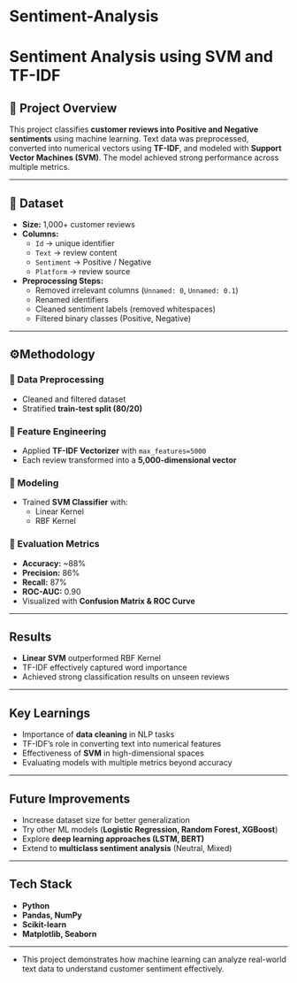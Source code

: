 # Sentiment-Analysis

# Sentiment Analysis using SVM and TF-IDF  

## 📖 Project Overview  
This project classifies **customer reviews into Positive and Negative sentiments** using machine learning. Text data was preprocessed, converted into numerical vectors using **TF-IDF**, and modeled with **Support Vector Machines (SVM)**. The model achieved strong performance across multiple metrics.  

---

## 📂 Dataset  
- **Size:** 1,000+ customer reviews  
- **Columns:**  
  - `Id` → unique identifier  
  - `Text` → review content  
  - `Sentiment` → Positive / Negative  
  - `Platform` → review source  
- **Preprocessing Steps:**  
  - Removed irrelevant columns (`Unnamed: 0`, `Unnamed: 0.1`)  
  - Renamed identifiers  
  - Cleaned sentiment labels (removed whitespaces)  
  - Filtered binary classes (Positive, Negative)  

---

## ⚙Methodology  

### 🔹 Data Preprocessing  
- Cleaned and filtered dataset  
- Stratified **train-test split (80/20)**  

### 🔹 Feature Engineering  
- Applied **TF-IDF Vectorizer** with `max_features=5000`  
- Each review transformed into a **5,000-dimensional vector**  

### 🔹 Modeling  
- Trained **SVM Classifier** with:  
  - Linear Kernel  
  - RBF Kernel  

### 🔹 Evaluation Metrics  
- **Accuracy:** ~88%  
- **Precision:** 86%  
- **Recall:** 87%  
- **ROC-AUC:** 0.90  
- Visualized with **Confusion Matrix & ROC Curve**  

---

## Results  
- **Linear SVM** outperformed RBF Kernel  
- TF-IDF effectively captured word importance  
- Achieved strong classification results on unseen reviews  

---

## Key Learnings  
- Importance of **data cleaning** in NLP tasks  
- TF-IDF’s role in converting text into numerical features  
- Effectiveness of **SVM** in high-dimensional spaces  
- Evaluating models with multiple metrics beyond accuracy  

---

## Future Improvements  
- Increase dataset size for better generalization  
- Try other ML models (**Logistic Regression, Random Forest, XGBoost**)  
- Explore **deep learning approaches (LSTM, BERT)**  
- Extend to **multiclass sentiment analysis** (Neutral, Mixed)  

---

## Tech Stack  
- **Python**  
- **Pandas, NumPy**  
- **Scikit-learn**  
- **Matplotlib, Seaborn**  

---

- This project demonstrates how machine learning can analyze real-world text data to understand customer sentiment effectively.
